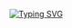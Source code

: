 [![Typing SVG](https://readme-typing-svg.demolab.com?font=Insolata&size=25&pause=1000&color=28F70E&center=true&vCenter=true&width=435&lines=Hi%2C+Im+Luis;But+you+can+call+me+Xet...;Im+a+computer+science+student)](https://git.io/typing-svg)
